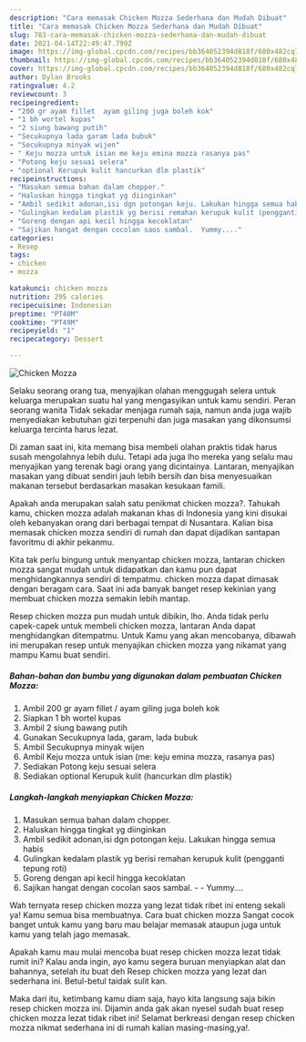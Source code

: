 ```yaml
---
description: "Cara memasak Chicken Mozza Sederhana dan Mudah Dibuat"
title: "Cara memasak Chicken Mozza Sederhana dan Mudah Dibuat"
slug: 783-cara-memasak-chicken-mozza-sederhana-dan-mudah-dibuat
date: 2021-04-14T22:49:47.799Z
image: https://img-global.cpcdn.com/recipes/bb364052394d818f/680x482cq70/chicken-mozza-foto-resep-utama.jpg
thumbnail: https://img-global.cpcdn.com/recipes/bb364052394d818f/680x482cq70/chicken-mozza-foto-resep-utama.jpg
cover: https://img-global.cpcdn.com/recipes/bb364052394d818f/680x482cq70/chicken-mozza-foto-resep-utama.jpg
author: Dylan Brooks
ratingvalue: 4.2
reviewcount: 3
recipeingredient:
- "200 gr ayam fillet  ayam giling juga boleh kok"
- "1 bh wortel kupas"
- "2 siung bawang putih"
- "Secukupnya lada garam lada bubuk"
- "Secukupnya minyak wijen"
- " Keju mozza untuk isian me keju emina mozza rasanya pas"
- "Potong keju sesuai selera"
- "optional Kerupuk kulit hancurkan dlm plastik"
recipeinstructions:
- "Masukan semua bahan dalam chopper."
- "Haluskan hingga tingkat yg diinginkan"
- "Ambil sedikit adonan,isi dgn potongan keju. Lakukan hingga semua habis"
- "Gulingkan kedalam plastik yg berisi remahan kerupuk kulit (pengganti tepung roti)"
- "Goreng dengan api kecil hingga kecoklatan"
- "Sajikan hangat dengan cocolan saos sambal.  Yummy...."
categories:
- Resep
tags:
- chicken
- mozza

katakunci: chicken mozza 
nutrition: 295 calories
recipecuisine: Indonesian
preptime: "PT40M"
cooktime: "PT49M"
recipeyield: "1"
recipecategory: Dessert

---
```



![Chicken Mozza](https://img-global.cpcdn.com/recipes/bb364052394d818f/680x482cq70/chicken-mozza-foto-resep-utama.jpg)

Selaku seorang orang tua, menyajikan olahan menggugah selera untuk keluarga merupakan suatu hal yang mengasyikan untuk kamu sendiri. Peran seorang  wanita Tidak sekadar menjaga rumah saja, namun anda juga wajib menyediakan kebutuhan gizi terpenuhi dan juga masakan yang dikonsumsi keluarga tercinta harus lezat.

Di zaman  saat ini, kita memang bisa membeli olahan praktis tidak harus susah mengolahnya lebih dulu. Tetapi ada juga lho mereka yang selalu mau menyajikan yang terenak bagi orang yang dicintainya. Lantaran, menyajikan masakan yang dibuat sendiri jauh lebih bersih dan bisa menyesuaikan makanan tersebut berdasarkan masakan kesukaan famili. 



Apakah anda merupakan salah satu penikmat chicken mozza?. Tahukah kamu, chicken mozza adalah makanan khas di Indonesia yang kini disukai oleh kebanyakan orang dari berbagai tempat di Nusantara. Kalian bisa memasak chicken mozza sendiri di rumah dan dapat dijadikan santapan favoritmu di akhir pekanmu.

Kita tak perlu bingung untuk menyantap chicken mozza, lantaran chicken mozza sangat mudah untuk didapatkan dan kamu pun dapat menghidangkannya sendiri di tempatmu. chicken mozza dapat dimasak dengan beragam cara. Saat ini ada banyak banget resep kekinian yang membuat chicken mozza semakin lebih mantap.

Resep chicken mozza pun mudah untuk dibikin, lho. Anda tidak perlu capek-capek untuk membeli chicken mozza, lantaran Anda dapat menghidangkan ditempatmu. Untuk Kamu yang akan mencobanya, dibawah ini merupakan resep untuk menyajikan chicken mozza yang nikamat yang mampu Kamu buat sendiri.

<!--inarticleads1-->

##### Bahan-bahan dan bumbu yang digunakan dalam pembuatan Chicken Mozza:

1. Ambil 200 gr ayam fillet / ayam giling juga boleh kok
1. Siapkan 1 bh wortel kupas
1. Ambil 2 siung bawang putih
1. Gunakan Secukupnya lada, garam, lada bubuk
1. Ambil Secukupnya minyak wijen
1. Ambil  Keju mozza untuk isian (me: keju emina mozza, rasanya pas)
1. Sediakan Potong keju sesuai selera
1. Sediakan optional Kerupuk kulit (hancurkan dlm plastik)




<!--inarticleads2-->

##### Langkah-langkah menyiapkan Chicken Mozza:

1. Masukan semua bahan dalam chopper.
1. Haluskan hingga tingkat yg diinginkan
1. Ambil sedikit adonan,isi dgn potongan keju. Lakukan hingga semua habis
1. Gulingkan kedalam plastik yg berisi remahan kerupuk kulit (pengganti tepung roti)
1. Goreng dengan api kecil hingga kecoklatan
1. Sajikan hangat dengan cocolan saos sambal. -  - Yummy....




Wah ternyata resep chicken mozza yang lezat tidak ribet ini enteng sekali ya! Kamu semua bisa membuatnya. Cara buat chicken mozza Sangat cocok banget untuk kamu yang baru mau belajar memasak ataupun juga untuk kamu yang telah jago memasak.

Apakah kamu mau mulai mencoba buat resep chicken mozza lezat tidak rumit ini? Kalau anda ingin, ayo kamu segera buruan menyiapkan alat dan bahannya, setelah itu buat deh Resep chicken mozza yang lezat dan sederhana ini. Betul-betul taidak sulit kan. 

Maka dari itu, ketimbang kamu diam saja, hayo kita langsung saja bikin resep chicken mozza ini. Dijamin anda gak akan nyesel sudah buat resep chicken mozza lezat tidak ribet ini! Selamat berkreasi dengan resep chicken mozza nikmat sederhana ini di rumah kalian masing-masing,ya!.

